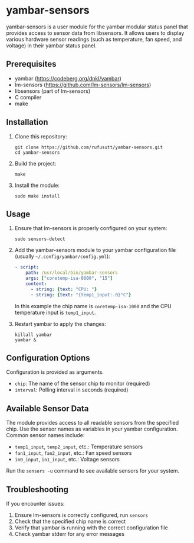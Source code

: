 # yambar-sensors

yambar-sensors is a user module for the yambar modular status panel that
provides access to sensor data from libsensors. It allows users to display
various hardware sensor readings (such as temperature, fan speed, and voltage)
in their yambar status panel.

## Prerequisites

- yambar (https://codeberg.org/dnkl/yambar)
- lm-sensors (https://github.com/lm-sensors/lm-sensors)
- libsensors (part of lm-sensors)
- C compiler
- make

## Installation

1. Clone this repository:
   ```
   git clone https://github.com/rufusutt/yambar-sensors.git
   cd yambar-sensors
   ```

2. Build the project:
   ```
   make
   ```

3. Install the module:
   ```
   sudo make install
   ```

## Usage

1. Ensure that lm-sensors is properly configured on your system:
   ```
   sudo sensors-detect
   ```

2. Add the yambar-sensors module to your yambar configuration file
    (usually `~/.config/yambar/config.yml`):
    ```yaml
    - script:
        path: /usr/local/bin/yambar-sensors
        args: ["coretemp-isa-0000", "15"]
        content:
          - string: {text: "CPU: "}
          - string: {text: "{temp1_input:.0}°C"}
    ```
    In this example the chip name is `coretemp-isa-1000` and the CPU temperature
    input is `temp1_input`.

3. Restart yambar to apply the changes:
   ```
   killall yambar
   yambar &
   ```

## Configuration Options

Configuration is provided as arguments.

- `chip`: The name of the sensor chip to monitor (required)
- `interval`: Polling interval in seconds (required)

## Available Sensor Data

The module provides access to all readable sensors from the specified chip.
Use the sensor names as variables in your yambar configuration. Common sensor
names include:

- `temp1_input`, `temp2_input`, etc.: Temperature sensors
- `fan1_input`, `fan2_input`, etc.: Fan speed sensors
- `in0_input`, `in1_input`, etc.: Voltage sensors

Run the `sensors -u` command to see available sensors for your system.

## Troubleshooting

If you encounter issues:

1. Ensure lm-sensors is correctly configured, run `sensors`
2. Check that the specified chip name is correct
3. Verify that yambar is running with the correct configuration file
4. Check yambar stderr for any error messages
